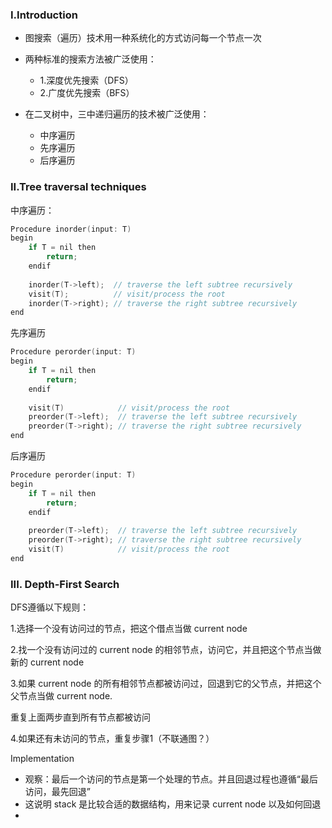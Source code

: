 ### I.Introduction

-  图搜索（遍历）技术用一种系统化的方式访问每一个节点一次
-  两种标准的搜索方法被广泛使用：
   -  1.深度优先搜索（DFS）
   -  2.广度优先搜索（BFS）


-  在二叉树中，三中递归遍历的技术被广泛使用：
   -  中序遍历
   -  先序遍历
   -  后序遍历

### II.Tree traversal techniques

中序遍历：

```c++
Procedure inorder(input: T)
begin
	if T = nil then
		return;
	endif
	
	inorder(T->left);  // traverse the left subtree recursively
	visit(T);		   // visit/process the root
	inorder(T->right); // traverse the right subtree recursively
end
```

先序遍历

```c++
Procedure perorder(input: T)
begin
	if T = nil then
		return;
	endif
	
	visit(T)			// visit/process the root
	preorder(T->left);  // traverse the left subtree recursively
	preorder(T->right); // traverse the right subtree recursively
end
```

后序遍历

```c++
Procedure perorder(input: T)
begin
	if T = nil then
		return;
	endif
	
	preorder(T->left);  // traverse the left subtree recursively
	preorder(T->right); // traverse the right subtree recursively
	visit(T)			// visit/process the root
end
```

### III. Depth-First Search

DFS遵循以下规则：

1.选择一个没有访问过的节点，把这个借点当做 current node

2.找一个没有访问过的 current node 的相邻节点，访问它，并且把这个节点当做新的 current node

3.如果 current node 的所有相邻节点都被访问过，回退到它的父节点，并把这个父节点当做 current node.

重复上面两步直到所有节点都被访问

4.如果还有未访问的节点，重复步骤1（不联通图？）



Implementation

-  观察：最后一个访问的节点是第一个处理的节点。并且回退过程也遵循“最后访问，最先回退”
-  这说明 stack 是比较合适的数据结构，用来记录 current node 以及如何回退
-  ​

